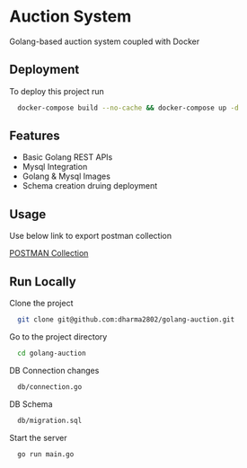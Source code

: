 
# Auction System

Golang-based auction system coupled with Docker


## Deployment

To deploy this project run

```bash
  docker-compose build --no-cache && docker-compose up -d
```


## Features

- Basic Golang REST APIs
- Mysql Integration
- Golang & Mysql Images
- Schema creation druing deployment


## Usage

Use below link to export postman collection

[POSTMAN Collection](https://www.getpostman.com/collections/8fe34d8209d3b6b5ce74)


## Run Locally

Clone the project

```bash
  git clone git@github.com:dharma2802/golang-auction.git
```

Go to the project directory

```bash
  cd golang-auction
```

DB Connection changes

```bash
  db/connection.go
```

DB Schema

```bash
  db/migration.sql
```

Start the server

```bash
  go run main.go
```

